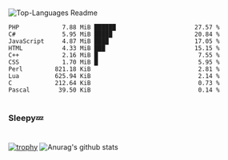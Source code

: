 #

![Top-Languages Readme](https://github.com/MogsFriend/MogsFriend/workflows/Top-Languages%20Readme/badge.svg)

<!--START_SECTION:top_language-->
```text
PHP            7.88 MiB ██████                      27.57 %
C#             5.95 MiB █████                       20.84 %
JavaScript     4.87 MiB ████                        17.05 %
HTML           4.33 MiB ███                         15.15 %
C++            2.16 MiB █                            7.55 %
CSS            1.70 MiB █                            5.95 %
Perl         821.18 KiB                              2.81 %
Lua          625.94 KiB                              2.14 %
C            212.64 KiB                              0.73 %
Pascal        39.50 KiB                              0.14 %
```
<!--END_SECTION:top_language-->

#
### Sleepy💤
#
[![trophy](https://github-profile-trophy.vercel.app/?username=MogsFriend&theme=onedark)](https://github.com/ryo-ma/github-profile-trophy)
![Anurag's github stats](https://github-readme-stats.vercel.app/api?username=MogsFriend&hide=prs,issues,contribs&count_private=true)
<!--
**MogsFriend/MogsFriend** is a ✨ _special_ ✨ repository because its `README.md` (this file) appears on your GitHub profile.

Here are some ideas to get you started:

- 🔭 I’m currently working on ...
- 🌱 I’m currently learning ...
- 👯 I’m looking to collaborate on ...
- 🤔 I’m looking for help with ...
- 💬 Ask me about ...
- 📫 How to reach me: ...
- 😄 Pronouns: ...
- ⚡ Fun fact: ...
-->
